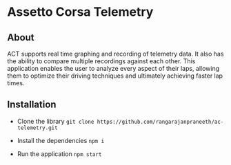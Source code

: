 # Assetto Corsa Telemetry

## About

ACT supports real time graphing and recording of telemetry data. It also has the ability to compare multiple recordings against each other. This application enables the user to analyze every aspect of their laps, allowing them to optimize their driving techniques and ultimately achieving faster lap times.

## Installation

* Clone the library `git clone https://github.com/rangarajanpraneeth/ac-telemetry.git`

* Install the dependencies `npm i`

* Run the application `npm start`
